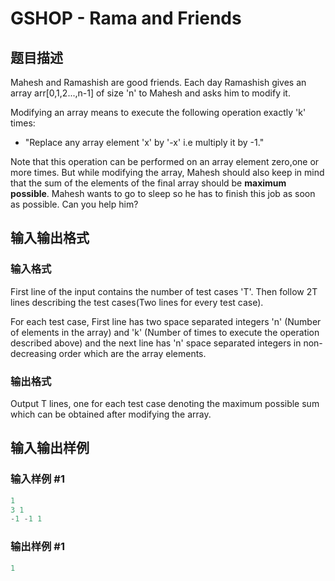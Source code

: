 # GSHOP - Rama and Friends

## 题目描述

Mahesh and Ramashish are good friends. Each day Ramashish gives an array arr\[0,1,2...,n-1\] of size 'n' to Mahesh and asks him to modify it.

Modifying an array means to execute the following operation exactly 'k' times:

- "Replace any array element 'x' by '-x' i.e multiply it by -1."

Note that this operation can be performed on an array element zero,one or more times. But while modifying the array, Mahesh should also keep in mind that the sum of the elements of the final array should be **maximum possible**. Mahesh wants to go to sleep so he has to finish this job as soon as possible. Can you help him?

## 输入输出格式

### 输入格式

First line of the input contains the number of test cases 'T'. Then follow 2T lines describing the test cases(Two lines for every test case).

For each test case, First line has two space separated integers 'n' (Number of elements in the array) and 'k' (Number of times to execute the operation described above) and the next line has 'n' space separated integers in non-decreasing order which are the array elements.

### 输出格式

Output T lines, one for each test case denoting the maximum possible sum which can be obtained after modifying the array.

## 输入输出样例

### 输入样例 #1

```cpp
1
3 1
-1 -1 1
```


### 输出样例 #1

```cpp
1
```



